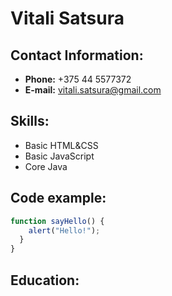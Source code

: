 # Vitali Satsura

## Contact Information:
* **Phone:** +375 44 5577372
* **E-mail:** vitali.satsura@gmail.com

## Skills:
* Basic HTML&CSS
* Basic JavaScript
* Core Java

## Code example:
```javascript
function sayHello() {
    alert("Hello!");
  }
}
```
## Education:
